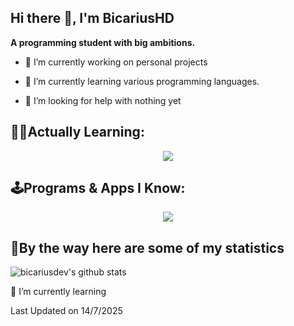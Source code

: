 ##  Hi there 👋, I'm BicariusHD
**A programming student with big ambitions.**

- 🔭 I’m currently working on personal projects

- 🌱 I’m currently learning various programming languages.

- 🤝 I’m looking for help with nothing yet

## **👨‍💻Actually Learning:**
<p align="center">
  <a href="https://skillicons.dev">
    <img src="https://skillicons.dev/icons?i=blender,java" />
  </a>
</p>

## **🕹️Programs & Apps I Know:**
<p align="center">
  <a href="https://skillicons.dev">
    <img src="https://skillicons.dev/icons?i=github,unity,unreal,godot,vscode" />
  </a>
</p>

## **🚀By the way here are some of my statistics**
![bicariusdev's github stats](https://github-readme-stats.vercel.app/api?username=bicariusdev&show_icons=true&theme=tokyonight)
<!-- ![bicariusdev's Top Langs](https://github-readme-stats.vercel.app/api/top-langs/?username=Vicgomz&theme=tokyonight&layout=compact) -->

🌱 I’m currently learning

Last Updated on 14/7/2025 
